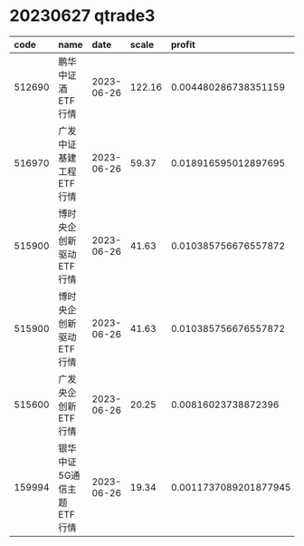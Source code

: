 
# 20230627 qtrade3
 | code | name | date | scale | profit | pattern | success_rate | success_cnt | fund_cnt | 
 | :----- | :----- | :----- | :----- | :----- | :----- | :----- | :----- | :----- | 
 | 512690 | 鹏华中证酒ETF行情 | 2023-06-26 | 122.16 | 0.004480286738351159 | 000011**** | 0.9285714285714286 | 13 | 14 | 
 | 516970 | 广发中证基建工程ETF行情 | 2023-06-26 | 59.37 | 0.018916595012897695 | 00001***** | 0.875 | 14 | 16 | 
 | 515900 | 博时央企创新驱动ETF行情 | 2023-06-26 | 41.63 | 0.010385756676557872 | 00001***** | 0.8518518518518519 | 23 | 27 | 
 | 515900 | 博时央企创新驱动ETF行情 | 2023-06-26 | 41.63 | 0.010385756676557872 | 000011**** | 0.8571428571428571 | 12 | 14 | 
 | 515600 | 广发央企创新ETF行情 | 2023-06-26 | 20.25 | 0.00816023738872396 | 000011**** | 0.8461538461538461 | 11 | 13 | 
 | 159994 | 银华中证5G通信主题ETF行情 | 2023-06-26 | 19.34 | 0.0011737089201877945 | 001111**** | 0.9285714285714286 | 13 | 14 | 
